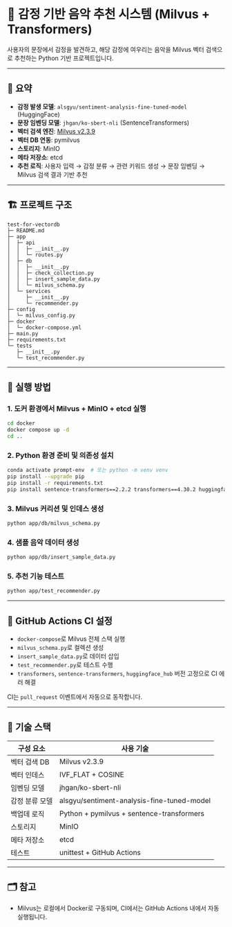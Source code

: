 # 🎵 감정 기반 음악 추천 시스템 (Milvus + Transformers)

사용자의 문장에서 감정을 발견하고, 해당 감정에 여우리는 음악을 Milvus 벡터 검색으로 추천하는 Python 기반 프로젝트입니다.

---

## 📌 요약

- **감정 발생 모델**: `alsgyu/sentiment-analysis-fine-tuned-model` (HuggingFace)
- **문장 임벤딩 모델**: `jhgan/ko-sbert-nli` (SentenceTransformers)
- **벡터 검색 엔진**: [Milvus v2.3.9](https://milvus.io)
- **벡터 DB 연동**: pymilvus
- **스토리지**: MinIO
- **메타 저장소**: etcd
- **추천 로직**: 사용자 입력 → 감정 분류 → 관련 키워드 생성 → 문장 임벤딩 → Milvus 검색 결과 기반 추천

---

## 🏗️ 프로젝트 구조

```
test-for-vectordb
├─ README.md
├─ app
│  ├─ api
│  │  ├─ __init__.py
│  │  └─ routes.py
│  ├─ db
│  │  ├─ __init__.py
│  │  ├─ check_collection.py
│  │  ├─ insert_sample_data.py
│  │  └─ milvus_schema.py
│  └─ services
│     ├─ __init__.py
│     └─ recommender.py
├─ config
│  └─ milvus_config.py
├─ docker
│  └─ docker-compose.yml
├─ main.py
├─ requirements.txt
└─ tests
   ├─ __init__.py
   └─ test_recommender.py

```
---

## 🚀 실행 방법

### 1. 도커 환경에서 Milvus + MinIO + etcd 실행

```bash
cd docker
docker compose up -d
cd ..
```

### 2. Python 환경 준비 및 의존성 설치

```bash
conda activate prompt-env  # 또는 python -m venv venv
pip install --upgrade pip
pip install -r requirements.txt
pip install sentence-transformers==2.2.2 transformers==4.30.2 huggingface_hub==0.16.4
```

### 3. Milvus 커리션 및 인데스 생성

```bash
python app/db/milvus_schema.py
```

### 4. 샘플 음악 데이터 생성

```bash
python app/db/insert_sample_data.py
```

### 5. 추천 기능 테스트

```bash
python app/test_recommender.py
```

---

## 🧪 GitHub Actions CI 설정

- `docker-compose`로 Milvus 전체 스택 실행
- `milvus_schema.py`로 컬렉션 생성
- `insert_sample_data.py`로 데이터 삽입
- `test_recommender.py`로 테스트 수행
- `transformers`, `sentence-transformers`, `huggingface_hub` 버전 고정으로 CI 에러 해결

CI는 `pull_request` 이벤트에서 자동으로 동작합니다.

---

## 🤠 기술 스택

| 구성 요소         | 사용 기술                                 |
|------------------|--------------------------------------------|
| 벡터 검색 DB     | Milvus v2.3.9                              |
| 벡터 인데스      | IVF_FLAT + COSINE                          |
| 임벤딩 모델      | jhgan/ko-sbert-nli              |
| 감정 분류 모델   | alsgyu/sentiment-analysis-fine-tuned-model  |
| 백업데 로직      | Python + pymilvus + sentence-transformers  |
| 스토리지         | MinIO                                      |
| 메타 저장소      | etcd                                       |
| 테스트           | unittest + GitHub Actions                  |

---

## 🗂️ 참고

- Milvus는 로컬에서 Docker로 구동되며, CI에서는 GitHub Actions 내에서 자동 실행됩니다.

